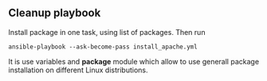 ## Cleanup playbook

Install package in one task, using list of packages. Then run

```
ansible-playbook --ask-become-pass install_apache.yml
```

It is use variables and **package** module which allow to use generall package installation on different Linux distributions.